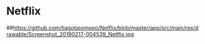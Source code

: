 # Netflix
##https://github.com/tiagobpompeo/Netflix/blob/master/app/src/main/res/drawable/Screenshot_20190217-004539_Netflix.jpg
